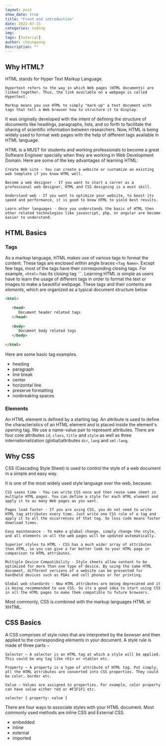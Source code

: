 ```yaml
---
layout: post
show_date: true
title: "Front end introduction"
date: 2022-07-15
categories: coding
img:
tags: [tutorial]
author: cheungwong
Description: ""
---
```


## Why HTML?
HTML stands for Hyper Text Markup Language. 

    Hypertext refers to the way in which Web pages (HTML documents) are linked together. Thus, the link available on a webpage is called Hypertext.

    Markup means you use HTML to simply "mark-up" a text document with tags that tell a Web browser how to structure it to display.


It was originally developed with the intent of defining the structure of documents like headings, paragraphs, lists, and so forth to facilitate the sharing of scientific information between researchers. Now, HTML is being widely used to format web pages with the help of different tags available in HTML language.

HTML is a MUST for students and working professionals to become a great Software Engineer specially when they are working in Web Development Domain. Here are some of the key advantages of learning HTML:

    Create Web site - You can create a website or customize an existing web template if you know HTML well.

    Become a web designer - If you want to start a carrer as a professional web designer, HTML and CSS designing is a must skill.

    Understand web - If you want to optimize your website, to boost its speed and performance, it is good to know HTML to yield best results.

    Learn other languages - Once you understands the basic of HTML then other related technologies like javascript, php, or angular are become easier to understand.

## HTML Basics
### Tags

As a markup language, HTML makes use of various tags to format the content. These tags are enclosed within angle braces ```<Tag Name>```. Except few tags, most of the tags have their corresponding closing tags. For example, ```<html>``` has its closing tag </html>```. Learning HTML is simple as users have to learn the usage of different tags in order to format the text or images to make a beautiful webpage. These tags and their contents are _elements_, which are organized as a typical document structure below 

```html
<html>

   <head>
      Document header related tags
   </head>
   
   <body>
      Document body related tags
   </body>
   
</html>
```

Here are some basic tag examples.
- heading
- paragraph
- line break
- center
- horizontal line
- preserve formatting
- nonbreaking spaces

### Elements
An HTML element is defined by a starting tag. An attribute is used to define the characteristics of an HTML element and is placed inside the element's opening tag. We use a name-value pair to represent attributes. There are four core attributes ```id```, ```class```, ```title``` and ```style``` as well as  three internationalization (global)attributes ```dir```, ```lang``` and ```xml:lang```.

## Why CSS
CSS (Cascading Style Sheet) is used to control the style of a web document in a simple and easy way.

It is one of the most widely used style language over the web, because:

    CSS saves time - You can write CSS once and then reuse same sheet in multiple HTML pages. You can define a style for each HTML element and apply it to as many Web pages as you want.

    Pages load faster - If you are using CSS, you do not need to write HTML tag attributes every time. Just write one CSS rule of a tag and apply it to all the occurrences of that tag. So less code means faster download times.

    Easy maintenance - To make a global change, simply change the style, and all elements in all the web pages will be updated automatically.

    Superior styles to HTML - CSS has a much wider array of attributes than HTML, so you can give a far better look to your HTML page in comparison to HTML attributes.

    Multiple Device Compatibility - Style sheets allow content to be optimized for more than one type of device. By using the same HTML document, different versions of a website can be presented for handheld devices such as PDAs and cell phones or for printing.

    Global web standards - Now HTML attributes are being deprecated and it is being recommended to use CSS. So its a good idea to start using CSS in all the HTML pages to make them compatible to future browsers.

Most commonly, CSS is combined with the markup languages HTML or XHTML.

## CSS Basics
A CSS comprises of style rules that are interpreted by the browser and then applied to the corresponding elements in your document. A style rule is made of three parts −

    Selector − A selector is an HTML tag at which a style will be applied. This could be any tag like <h1> or <table> etc.

    Property − A property is a type of attribute of HTML tag. Put simply, all the HTML attributes are converted into CSS properties. They could be color, border etc.

    Value − Values are assigned to properties. For example, color property can have value either red or #F1F1F1 etc.

```
selector { property: value }
```

There are four ways to associate styles with your HTML document. Most commonly used methods are inline CSS and External CSS.
- embedded
- inline
- external
- imported


